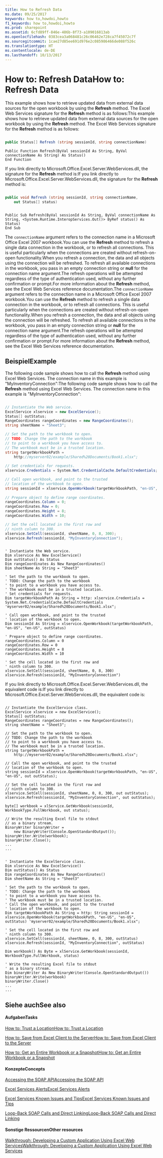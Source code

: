 ```yaml
---
title: How to Refresh Data
ms.date: 09/25/2017
keywords: how to,howdoi,howto
f1_keywords: how to,howdoi,howto
ms.prod: sharepoint
ms.assetid: 6cfd89ff-846e-486b-8f73-a109016813ab
ms.openlocfilehash: 0383cea3a068481c26c06462e728ca7f45072c7f
ms.sourcegitcommit: 1cae27d85ee691d976e2c085986466de088f526c
ms.translationtype: HT
ms.contentlocale: de-DE
ms.lasthandoff: 10/13/2017
---
```

# <a name="how-to-refresh-data"></a><span data-ttu-id="b40d6-103">How to: Refresh Data</span><span class="sxs-lookup"><span data-stu-id="b40d6-103">How to: Refresh Data</span></span>

<span data-ttu-id="b40d6-p101">This example shows how to retrieve updated data from external data sources for the open workbook by using the **Refresh** method. The Excel Web Services signature for the **Refresh** method is as follows:</span><span class="sxs-lookup"><span data-stu-id="b40d6-p101">This example shows how to retrieve updated data from external data sources for the open workbook by using the **Refresh** method. The Excel Web Services signature for the **Refresh** method is as follows:</span></span>
  
    
    


```cs

public Status[] Refresh (string sessionId, string connectionName)
```


```VB.net
Public Function Refresh(ByVal sessionId As String, ByVal connectionName As String) As Status()
End Function
```

<span data-ttu-id="b40d6-106">If you link directly to Microsoft.Office.Excel.Server.WebServices.dll, the signature for the **Refresh** method is:</span><span class="sxs-lookup"><span data-stu-id="b40d6-106">If you link directly to Microsoft.Office.Excel.Server.WebServices.dll, the signature for the **Refresh** method is:</span></span>


```cs

public void Refresh (string sessionId, string connectionName,
    out Status[] status)
```




```VB.net

Public Sub Refresh(ByVal sessionId As String, ByVal connectionName As String, <System.Runtime.InteropServices.Out()> ByRef status() As Status)
End Sub
```

<span data-ttu-id="b40d6-p102">The  `connectionName` argument refers to the connection name in a Microsoft Office Excel 2007 workbook.You can use the **Refresh** method to refresh a single data connection in the workbook, or to refresh all connections. This is useful particularly when the connections are created without refresh-on-open functionality.When you refresh a connection, the data and all objects using the connection will be refreshed. To refresh all available connections in the workbook, you pass in an empty connection string or **null** for the connection name argument.The refresh operations will be attempted regardless of the type of authentication used, without any further confirmation or prompt.For more information about the **Refresh** method, see the Excel Web Services reference documentation.</span><span class="sxs-lookup"><span data-stu-id="b40d6-p102">The  `connectionName` argument refers to the connection name in a Microsoft Office Excel 2007 workbook.You can use the **Refresh** method to refresh a single data connection in the workbook, or to refresh all connections. This is useful particularly when the connections are created without refresh-on-open functionality.When you refresh a connection, the data and all objects using the connection will be refreshed. To refresh all available connections in the workbook, you pass in an empty connection string or **null** for the connection name argument.The refresh operations will be attempted regardless of the type of authentication used, without any further confirmation or prompt.For more information about the **Refresh** method, see the Excel Web Services reference documentation.</span></span>
## <a name="example"></a><span data-ttu-id="b40d6-110">Beispiel</span><span class="sxs-lookup"><span data-stu-id="b40d6-110">Example</span></span>

<span data-ttu-id="b40d6-p103">The following code sample shows how to call the **Refresh** method using Excel Web Services. The connection name in this example is "MyInventoryConnection":</span><span class="sxs-lookup"><span data-stu-id="b40d6-p103">The following code sample shows how to call the **Refresh** method using Excel Web Services. The connection name in this example is "MyInventoryConnection":</span></span>
  
    
    

```cs

// Instantiate the Web service.
ExcelService xlservice = new ExcelService();
Status[] outStatus;
RangeCoordinates rangeCoordinates = new RangeCoordinates();
string sheetName = "Sheet3";

// Set the path to the workbook to open.
// TODO: Change the path to the workbook
// to point to a workbook you have access to.
// The workbook must be in a trusted location.
string targetWorkbookPath = 
    http://myserver02/example/Shared%20Documents/Book1.xlsx";
            
// Set credentials for requests.
xlservice.Credentials = System.Net.CredentialCache.DefaultCredentials;

// Call open workbook, and point to the trusted   
// location of the workbook to open.
string sessionId = xlservice.OpenWorkbook(targetWorkbookPath, "en-US", "en-US", out outStatus);
 
// Prepare object to define range coordinates.
rangeCoordinates.Column = 0;
rangeCoordinates.Row = 0;
rangeCoordinates.Height = 8;
rangeCoordinates.Width = 10;

// Set the cell located in the first row and 
// ninth column to 300.
xlservice.SetCell(sessionId, sheetName, 0, 8, 300); 
xlservice.Refresh(sessionId, "MyInventoryConnection");
```


```VB.net

' Instantiate the Web service.
Dim xlservice As New ExcelService()
Dim outStatus() As Status
Dim rangeCoordinates As New RangeCoordinates()
Dim sheetName As String = "Sheet3"

' Set the path to the workbook to open.
' TODO: Change the path to the workbook
' to point to a workbook you have access to.
' The workbook must be in a trusted location.
' Set credentials for requests.
Dim targetWorkbookPath As String = http: xlservice.Credentials = System.Net.CredentialCache.DefaultCredentials 'myserver02/example/Shared%20Documents/Book1.xlsx";

' Call open workbook, and point to the trusted   
' location of the workbook to open.
Dim sessionId As String = xlservice.OpenWorkbook(targetWorkbookPath, "en-US", "en-US", outStatus)

' Prepare object to define range coordinates.
rangeCoordinates.Column = 0
rangeCoordinates.Row = 0
rangeCoordinates.Height = 8
rangeCoordinates.Width = 10

' Set the cell located in the first row and 
' ninth column to 300.
xlservice.SetCell(sessionId, sheetName, 0, 8, 300)
xlservice.Refresh(sessionId, "MyInventoryConnection")
```

<span data-ttu-id="b40d6-113">If you link directly to Microsoft.Office.Excel.Server.WebServices.dll, the equivalent code is:</span><span class="sxs-lookup"><span data-stu-id="b40d6-113">If you link directly to Microsoft.Office.Excel.Server.WebServices.dll, the equivalent code is:</span></span>
  
    
    



```

// Instantiate the ExcelService class.
ExcelService xlservice = new ExcelService();
Status[] outStatus;
RangeCoordinates rangeCoordinates = new RangeCoordinates();
string sheetName = "Sheet3";

// Set the path to the workbook to open.
// TODO: Change the path to the workbook
// to point to a workbook you have access to.
// The workbook must be in a trusted location.
string targetWorkbookPath = 
    http://myserver02/example/Shared%20Documents/Book1.xlsx";
            
// Call the open workbook, and point to the trusted 
// location of the workbook to open.
string sessionId = xlservice.OpenWorkbook(targetWorkbookPath, "en-US", "en-US", out outStatus);
                
// Set the cell located in the first row and 
// ninth column to 300.
xlservice.SetCell(sessionId, sheetName, 0, 8, 300, out outStatus); 
xlservice.Refresh(sessionId, "MyInventoryConnection", out outStatus);

byte[] workbook = xlService.GetWorkbook(sessionId, WorkbookType.FullWorkbook, out status);

// Write the resulting Excel file to stdout 
// as a binary stream.
BinaryWriter binaryWriter = 
    new BinaryWriter(Console.OpenStandardOutput());
binaryWriter.Write(workbook);
binaryWriter.Close();
...
...

```




```VB.net

' Instantiate the ExcelService class.
Dim xlservice As New ExcelService()
Dim outStatus() As Status
Dim rangeCoordinates As New RangeCoordinates()
Dim sheetName As String = "Sheet3"

' Set the path to the workbook to open.
' TODO: Change the path to the workbook
' to point to a workbook you have access to.
' The workbook must be in a trusted location.
' Call the open workbook, and point to the trusted 
' location of the workbook to open.
Dim targetWorkbookPath As String = http: String sessionId = xlservice.OpenWorkbook(targetWorkbookPath, "en-US", "en-US", outStatus) 'myserver02/example/Shared%20Documents/Book1.xlsx";

' Set the cell located in the first row and 
' ninth column to 300.
xlservice.SetCell(sessionId, sheetName, 0, 8, 300, outStatus)
xlservice.Refresh(sessionId, "MyInventoryConnection", outStatus)

Dim workbook() As Byte = xlService.GetWorkbook(sessionId, WorkbookType.FullWorkbook, status)

' Write the resulting Excel file to stdout 
' as a binary stream.
Dim binaryWriter As New BinaryWriter(Console.OpenStandardOutput())
binaryWriter.Write(workbook)
binaryWriter.Close()
...
...

```


## <a name="see-also"></a><span data-ttu-id="b40d6-114">Siehe auch</span><span class="sxs-lookup"><span data-stu-id="b40d6-114">See also</span></span>


#### <a name="tasks"></a><span data-ttu-id="b40d6-115">Aufgaben</span><span class="sxs-lookup"><span data-stu-id="b40d6-115">Tasks</span></span>


  
    
    
 [<span data-ttu-id="b40d6-116">How to: Trust a Location</span><span class="sxs-lookup"><span data-stu-id="b40d6-116">How to: Trust a Location</span></span>](how-to-trust-a-location.md)
  
    
    
 [<span data-ttu-id="b40d6-117">How to: Save from Excel Client to the Server</span><span class="sxs-lookup"><span data-stu-id="b40d6-117">How to: Save from Excel Client to the Server</span></span>](how-to-save-from-excel-client-to-the-server.md)
  
    
    
 [<span data-ttu-id="b40d6-118">How to: Get an Entire Workbook or a Snapshot</span><span class="sxs-lookup"><span data-stu-id="b40d6-118">How to: Get an Entire Workbook or a Snapshot</span></span>](how-to-get-an-entire-workbook-or-a-snapshot.md)
#### <a name="concepts"></a><span data-ttu-id="b40d6-119">Konzepte</span><span class="sxs-lookup"><span data-stu-id="b40d6-119">Concepts</span></span>


  
    
    
 [<span data-ttu-id="b40d6-120">Accessing the SOAP API</span><span class="sxs-lookup"><span data-stu-id="b40d6-120">Accessing the SOAP API</span></span>](accessing-the-soap-api.md)
  
    
    
 [<span data-ttu-id="b40d6-121">Excel Services Alerts</span><span class="sxs-lookup"><span data-stu-id="b40d6-121">Excel Services Alerts</span></span>](excel-services-alerts.md)
  
    
    
 [<span data-ttu-id="b40d6-122">Excel Services Known Issues and Tips</span><span class="sxs-lookup"><span data-stu-id="b40d6-122">Excel Services Known Issues and Tips</span></span>](excel-services-known-issues-and-tips.md)
  
    
    
 [<span data-ttu-id="b40d6-123">Loop-Back SOAP Calls and Direct Linking</span><span class="sxs-lookup"><span data-stu-id="b40d6-123">Loop-Back SOAP Calls and Direct Linking</span></span>](loop-back-soap-calls-and-direct-linking.md)
#### <a name="other-resources"></a><span data-ttu-id="b40d6-124">Sonstige Ressourcen</span><span class="sxs-lookup"><span data-stu-id="b40d6-124">Other resources</span></span>


  
    
    
 [<span data-ttu-id="b40d6-125">Walkthrough: Developing a Custom Application Using Excel Web Services</span><span class="sxs-lookup"><span data-stu-id="b40d6-125">Walkthrough: Developing a Custom Application Using Excel Web Services</span></span>](walkthrough-developing-a-custom-application-using-excel-web-services.md)
